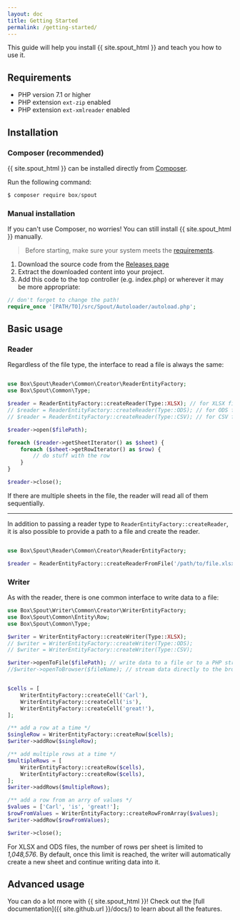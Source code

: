 ```yaml
---
layout: doc
title: Getting Started
permalink: /getting-started/
---
```


This guide will help you install {{ site.spout_html }} and teach you how to use it.

## Requirements

* PHP version 7.1 or higher
* PHP extension `ext-zip` enabled
* PHP extension `ext-xmlreader` enabled


## Installation

### Composer (recommended)

{{ site.spout_html }} can be installed directly from [Composer](https://getcomposer.org/).

Run the following command:
```powershell
$ composer require box/spout
```

### Manual installation

If you can't use Composer, no worries! You can still install {{ site.spout_html }} manually.

> Before starting, make sure your system meets the [requirements](#requirements).

1. Download the source code from the [Releases page](https://github.com/box/spout/releases)
2. Extract the downloaded content into your project.
3. Add this code to the top controller (e.g. index.php) or wherever it may be more appropriate:

```php
// don't forget to change the path!
require_once '[PATH/TO]/src/Spout/Autoloader/autoload.php';
```


## Basic usage

### Reader

Regardless of the file type, the interface to read a file is always the same:

```php

use Box\Spout\Reader\Common\Creator\ReaderEntityFactory;
use Box\Spout\Common\Type;

$reader = ReaderEntityFactory::createReader(Type::XLSX); // for XLSX files
// $reader = ReaderEntityFactory::createReader(Type::ODS); // for ODS files
// $reader = ReaderEntityFactory::createReader(Type::CSV); // for CSV files

$reader->open($filePath);

foreach ($reader->getSheetIterator() as $sheet) {
    foreach ($sheet->getRowIterator() as $row) {
        // do stuff with the row
    }
}

$reader->close();
```

If there are multiple sheets in the file, the reader will read all of them sequentially.

---

In addition to passing a reader type to ```ReaderEntityFactory::createReader```, it is also possible to provide a path to a file and create the reader.

```php

use Box\Spout\Reader\Common\Creator\ReaderEntityFactory;

$reader = ReaderEntityFactory::createReaderFromFile('/path/to/file.xlsx');
```

### Writer

As with the reader, there is one common interface to write data to a file:

```php
use Box\Spout\Writer\Common\Creator\WriterEntityFactory;
use Box\Spout\Common\Entity\Row;
use Box\Spout\Common\Type;

$writer = WriterEntityFactory::createWriter(Type::XLSX);
// $writer = WriterEntityFactory::createWriter(Type::ODS);
// $writer = WriterEntityFactory::createWriter(Type::CSV);

$writer->openToFile($filePath); // write data to a file or to a PHP stream
//$writer->openToBrowser($fileName); // stream data directly to the browser


$cells = [
    WriterEntityFactory::createCell('Carl'),
    WriterEntityFactory::createCell('is'),
    WriterEntityFactory::createCell('great!'),
];

/** add a row at a time */
$singleRow = WriterEntityFactory::createRow($cells);
$writer->addRow($singleRow);

/** add multiple rows at a time */
$multipleRows = [
    WriterEntityFactory::createRow($cells),
    WriterEntityFactory::createRow($cells),
];
$writer->addRows($multipleRows); 

/** add a row from an arry of values */
$values = ['Carl', 'is', 'great!'];
$rowFromValues = WriterEntityFactory::createRowFromArray($values);
$writer->addRow($rowFromValues);

$writer->close();
```

For XLSX and ODS files, the number of rows per sheet is limited to *1,048,576*. By default, once this limit is reached, the writer will automatically create a new sheet and continue writing data into it.


## Advanced usage

You can do a lot more with {{ site.spout_html }}! Check out the [full documentation]({{ site.github.url }}/docs/) to learn about all the features.
